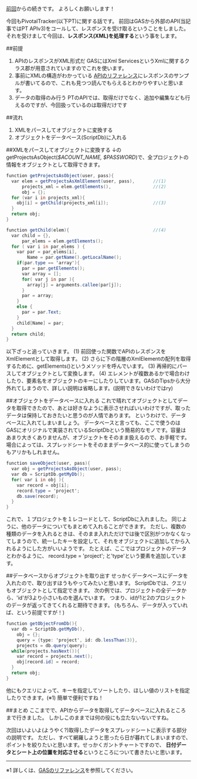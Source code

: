 [前回](http://qiita.com/items/30747232987c154a01be)からの続きです。
よろしくお願いします！

今回もPivotalTracker(以下PT)に関する話です。
前回はGASから外部のAPI(当記事ではPT APIv3)をコールして、レスポンスを受け取るということをしました。
それを受けまして今回は、**レスポンス(XML)を処理する**という事をします。

##前提
1. APIのレスポンスがXML形式だ
GASにはXml ServicesというXmlに関するクラス郡が用意されていますのでこれを使います。
2. 事前にXMLの構造がわかっている
[APIのリファレンス](https://www.pivotaltracker.com/help/api?version=v3)にレスポンスのサンプルが書いてるので、これも見つつ読んでもらえるとわかりやすいと思います。
3. データの取得のみ行う
PTのAPIでは、取得だけでなく、追加や編集なども行えるのですが、今回扱っているのは取得だけです

##流れ
1. XMLをパースしてオブジェクトに変換する
2. オブジェクトをデータベース(ScriptDb)に入れる

##XMLをパースしてオブジェクトに変換する
↓のgetProjectsAsObject(*$ACOUNT_NAME, $PASSWORD*)で、全プロジェクトの情報をオブジェクトとして取得できます。

```javascript:gas_pivotal_api3.gs
function getProjectsAsObject(user, pass){
  var elem = getProjectsAsXmlElement(user, pass),       //(1)
      projects_xml = elem.getElements(),                //(2)
      obj = {};
  for (var i in projects_xml){
    obj[i] = getChild(projects_xml[i]);                 //(3)
  }
  return obj;
}

function getChild(elem){                                //(4)
  var child = {},
      par_elems = elem.getElements();
  for ( var i in par_elems ) {
    var par = par_elems[i],
        Name = par.getName().getLocalName();
    if(par.type == 'array'){
      par = par.getElements();
      var array = [];
      for( var j in par ){
        array[j] = arguments.callee(par[j]);
      }
      par = array;
    }
    else {
      par = par.Text;
    }
    child[Name] = par;
  }
  return child;
}
```

以下ざっと追っていきます。
(1) 前回使った関数でAPIのレスポンスをXmlElementとして取得します。
(2) さらに下の階層のXmlElementの配列を取得するために、getElements()というメソッドを呼んでいます。
(3) 再帰的にパースしてオブジェクトとして変換します。
(4) エレメントが複数あるかで場合わけしたり、要素名をオブジェクトのキーにしたりしています。GASのTipsから大分外れてしまうので、詳しい説明は省略します。(説明できないわけではry)

##オブジェクトをデータベースに入れる
これで晴れてオブジェクトとしてデータを取得できたので、あとは好きなように表示させればいいわけですが、取ったデータは保持しておきたいと思うのが人情であります。
というわけで、データベースに入れてしまいましょう。
データベースと言っても、ここで使うのはGASにオリジナルで実装されているScriptDbという簡易的なモノです。容量はあまり大きくありませんが、オブジェクトをそのまま扱えるので、お手軽です。
場合によっては、スプレッドシートをそのままデータベース的に使ってしまうのもアリかもしれません。

```javascript:gas_pivotal_api4.gs
function saveObject(user, pass){
  var obj = getProjectsAsObject(user, pass);
  var db = ScriptDb.getMyDb();
  for( var i in obj ){
    var record = obj[i];
    record.type = 'project';
    db.save(record);
  }
}
```

これで、１プロジェクトを１レコードとして、ScriptDbに入れました。
同じように、他のデータについてもまとめて入れることができます。
ただし、複数の種類のデータを入れるときは、そのまま入れただけでは後で区別がつかなくなってしまうので、統一したキーを設定して、それをオブジェクトに追加してから入れるようにした方がいいようです。
たとえば、ここではプロジェクトのデータとわかるように、
    record.type = 'project';
と'type'という要素を追加しています。

##データベースからオブジェクトを取り出す
せっかくデータベースにデータを入れたので、取り出すほうもやってみたいと思います。
ScriptDbでは、クエリもオブジェクトとして指定できます。
次の例では、プロジェクトの全データから、'id'が3より小さいものを選んでいます。
つまり、idが1と2のプロジェクトのデータが返ってきてくれると期待できます。
(もちろん、データが入っていれば、という前提ですが！)

```javascript:gas_pivotal_api5.gs
function getObjectFromDb(){
  var db = ScriptDb.getMyDb(),
    obj = {};
    query = {type: 'project', id: db.lessThan(3)},
    projects = db.query(query);
  while(projects.hasNext()){
    var record = projects.next();
    obj[record.id] = record;
  }
  return obj;
}
```

他にもクエリによって、キーを指定してソートしたり、ほしい値のリストを指定したりできます。(※1)
簡単で便利ですね！

##まとめ
ここまでで、APIからデータを取得してデータベースに入れるところまで行きました。
しかしこのままでは何の役にも立たないないですね。

次回はいよいよ(ようやく?)取得したデータをスプレッドシートに表示する部分の説明です。
ただし、すべて網羅しようと思ったら日が暮れてしまいますので、
ポイントを絞りたいと思います。せっかくガントチャートですので、
**日付データとシート上の位置を対応させる**というところについて書きたいと思います。

---

※1 詳しくは、[GASのリファレンス](https://developers.google.com/apps-script/service_scriptdb)を参照してください。

